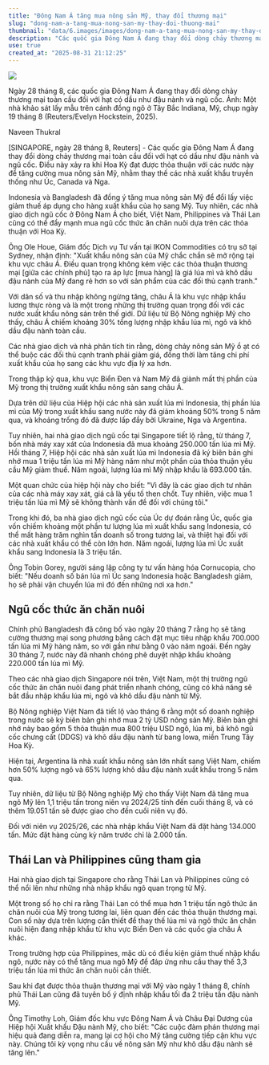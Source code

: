 ```yaml
---
title: "Đông Nam Á tăng mua nông sản Mỹ, thay đổi thương mại"
slug: "dong-nam-a-tang-mua-nong-san-my-thay-doi-thuong-mai"
thumbnail: "data/6.images/images/dong-nam-a-tang-mua-nong-san-my-thay-doi-thuong-mai.webp"
description: "Các quốc gia Đông Nam Á đang thay đổi dòng chảy thương mại nông sản toàn cầu khi tăng cường mua sản phẩm từ Mỹ, tác động đến các nhà xuất khẩu truyền thống."
use: true
created_at: "2025-08-31 21:12:25"
---
```


![](/images/20250831-00000001-reut-000-1-view.webp)

Ngày 28 tháng 8, các quốc gia Đông Nam Á đang thay đổi dòng chảy thương mại toàn cầu đối với hạt có dầu như đậu nành và ngũ cốc. Ảnh: Một nhà khảo sát lấy mẫu trên cánh đồng ngô ở Tây Bắc Indiana, Mỹ, chụp ngày 19 tháng 8 (Reuters/Evelyn Hockstein, 2025).

Naveen Thukral

[SINGAPORE, ngày 28 tháng 8, Reuters] - Các quốc gia Đông Nam Á đang thay đổi dòng chảy thương mại toàn cầu đối với hạt có dầu như đậu nành và ngũ cốc. Điều này xảy ra khi Hoa Kỳ đạt được thỏa thuận với các nước này để tăng cường mua nông sản Mỹ, nhằm thay thế các nhà xuất khẩu truyền thống như Úc, Canada và Nga.

Indonesia và Bangladesh đã đồng ý tăng mua nông sản Mỹ để đổi lấy việc giảm thuế áp dụng cho hàng xuất khẩu của họ sang Mỹ. Tuy nhiên, các nhà giao dịch ngũ cốc ở Đông Nam Á cho biết, Việt Nam, Philippines và Thái Lan cũng có thể đẩy mạnh mua ngũ cốc thức ăn chăn nuôi dựa trên các thỏa thuận với Hoa Kỳ.

Ông Ole Houe, Giám đốc Dịch vụ Tư vấn tại IKON Commodities có trụ sở tại Sydney, nhận định: "Xuất khẩu nông sản của Mỹ chắc chắn sẽ mở rộng tại khu vực châu Á. Điều quan trọng không kém việc các thỏa thuận thương mại [giữa các chính phủ] tạo ra áp lực [mua hàng] là giá lúa mì và khô dầu đậu nành của Mỹ đang rẻ hơn so với sản phẩm của các đối thủ cạnh tranh."

Với dân số và thu nhập không ngừng tăng, châu Á là khu vực nhập khẩu lương thực ròng và là một trong những thị trường quan trọng đối với các nước xuất khẩu nông sản trên thế giới. Dữ liệu từ Bộ Nông nghiệp Mỹ cho thấy, châu Á chiếm khoảng 30% tổng lượng nhập khẩu lúa mì, ngô và khô dầu đậu nành toàn cầu.

Các nhà giao dịch và nhà phân tích tin rằng, dòng chảy nông sản Mỹ ồ ạt có thể buộc các đối thủ cạnh tranh phải giảm giá, đồng thời làm tăng chi phí xuất khẩu của họ sang các khu vực địa lý xa hơn.

Trong thập kỷ qua, khu vực Biển Đen và Nam Mỹ đã giành mất thị phần của Mỹ trong thị trường xuất khẩu nông sản sang châu Á.

Dựa trên dữ liệu của Hiệp hội các nhà sản xuất lúa mì Indonesia, thị phần lúa mì của Mỹ trong xuất khẩu sang nước này đã giảm khoảng 50% trong 5 năm qua, và khoảng trống đó đã được lấp đầy bởi Ukraine, Nga và Argentina.

Tuy nhiên, hai nhà giao dịch ngũ cốc tại Singapore tiết lộ rằng, từ tháng 7, bốn nhà máy xay xát của Indonesia đã mua khoảng 250.000 tấn lúa mì Mỹ. Hồi tháng 7, Hiệp hội các nhà sản xuất lúa mì Indonesia đã ký biên bản ghi nhớ mua 1 triệu tấn lúa mì Mỹ hàng năm như một phần của thỏa thuận yêu cầu Mỹ giảm thuế. Năm ngoái, lượng lúa mì Mỹ nhập khẩu là 693.000 tấn.

Một quan chức của hiệp hội này cho biết: "Vì đây là các giao dịch tư nhân của các nhà máy xay xát, giá cả là yếu tố then chốt. Tuy nhiên, việc mua 1 triệu tấn lúa mì Mỹ sẽ không thành vấn đề đối với chúng tôi."

Trong khi đó, ba nhà giao dịch ngũ cốc của Úc dự đoán rằng Úc, quốc gia vốn chiếm khoảng một phần tư lượng lúa mì xuất khẩu sang Indonesia, có thể mất hàng trăm nghìn tấn doanh số trong tương lai, và thiệt hại đối với các nhà xuất khẩu có thể còn lớn hơn. Năm ngoái, lượng lúa mì Úc xuất khẩu sang Indonesia là 3 triệu tấn.

Ông Tobin Gorey, người sáng lập công ty tư vấn hàng hóa Cornucopia, cho biết: "Nếu doanh số bán lúa mì Úc sang Indonesia hoặc Bangladesh giảm, họ sẽ phải vận chuyển lúa mì đó đến những nơi xa hơn."

## Ngũ cốc thức ăn chăn nuôi

Chính phủ Bangladesh đã công bố vào ngày 20 tháng 7 rằng họ sẽ tăng cường thương mại song phương bằng cách đặt mục tiêu nhập khẩu 700.000 tấn lúa mì Mỹ hàng năm, so với gần như bằng 0 vào năm ngoái. Đến ngày 30 tháng 7, nước này đã nhanh chóng phê duyệt nhập khẩu khoảng 220.000 tấn lúa mì Mỹ.

Theo các nhà giao dịch Singapore nói trên, Việt Nam, một thị trường ngũ cốc thức ăn chăn nuôi đang phát triển nhanh chóng, cũng có khả năng sẽ bắt đầu nhập khẩu lúa mì, ngô và khô dầu đậu nành từ Mỹ.

Bộ Nông nghiệp Việt Nam đã tiết lộ vào tháng 6 rằng một số doanh nghiệp trong nước sẽ ký biên bản ghi nhớ mua 2 tỷ USD nông sản Mỹ. Biên bản ghi nhớ này bao gồm 5 thỏa thuận mua 800 triệu USD ngô, lúa mì, bã khô ngũ cốc chưng cất (DDGS) và khô dầu đậu nành từ bang Iowa, miền Trung Tây Hoa Kỳ.

Hiện tại, Argentina là nhà xuất khẩu nông sản lớn nhất sang Việt Nam, chiếm hơn 50% lượng ngô và 65% lượng khô dầu đậu nành xuất khẩu trong 5 năm qua.

Tuy nhiên, dữ liệu từ Bộ Nông nghiệp Mỹ cho thấy Việt Nam đã tăng mua ngô Mỹ lên 1,1 triệu tấn trong niên vụ 2024/25 tính đến cuối tháng 8, và có thêm 19.051 tấn sẽ được giao cho đến cuối niên vụ đó.

Đối với niên vụ 2025/26, các nhà nhập khẩu Việt Nam đã đặt hàng 134.000 tấn. Mức đặt hàng cùng kỳ năm trước chỉ là 2.000 tấn.

## Thái Lan và Philippines cũng tham gia

Hai nhà giao dịch tại Singapore cho rằng Thái Lan và Philippines cũng có thể nổi lên như những nhà nhập khẩu ngô quan trọng từ Mỹ.

Một trong số họ chỉ ra rằng Thái Lan có thể mua hơn 1 triệu tấn ngô thức ăn chăn nuôi của Mỹ trong tương lai, liên quan đến các thỏa thuận thương mại. Con số này dựa trên lượng cần thiết để thay thế lúa mì và ngô thức ăn chăn nuôi hiện đang nhập khẩu từ khu vực Biển Đen và các quốc gia châu Á khác.

Trong trường hợp của Philippines, mặc dù có điều kiện giảm thuế nhập khẩu ngô, nước này có thể tăng mua ngô Mỹ để đáp ứng nhu cầu thay thế 3,3 triệu tấn lúa mì thức ăn chăn nuôi cần thiết.

Sau khi đạt được thỏa thuận thương mại với Mỹ vào ngày 1 tháng 8, chính phủ Thái Lan cũng đã tuyên bố ý định nhập khẩu tối đa 2 triệu tấn đậu nành Mỹ.

Ông Timothy Loh, Giám đốc khu vực Đông Nam Á và Châu Đại Dương của Hiệp hội Xuất khẩu Đậu nành Mỹ, cho biết: "Các cuộc đàm phán thương mại hiệu quả đang diễn ra, mang lại cơ hội cho Mỹ tăng cường tiếp cận khu vực này. Chúng tôi kỳ vọng nhu cầu về nông sản Mỹ như khô dầu đậu nành sẽ tăng lên."
